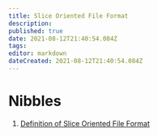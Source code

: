 ```yaml
---
title: Slice Oriented File Format
description: 
published: true
date: 2021-08-12T21:40:54.084Z
tags: 
editor: markdown
dateCreated: 2021-08-12T21:40:54.084Z
---
```


# Nibbles
1. [Definition of Slice Oriented File Format](/training/qram/nibbles/definition_of_slice_oriented_file_format)
